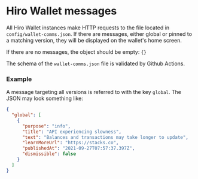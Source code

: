 # Hiro Wallet messages

All Hiro Wallet instances make HTTP requests to the file located in `config/wallet-comms.json`. If there are messages, either global or pinned to a matching version, they will be displayed on the wallet's home screen.

If there are no messages, the object should be empty: `{}`

The schema of the `wallet-comms.json` file is validated by Github Actions.

### Example

A message targeting all versions is referred to with the key `global`. The JSON may look something like:

```json
{
  "global": [
    {
      "purpose": "info",
      "title": "API experiencing slowness",
      "text": "Balances and transactions may take longer to update",
      "learnMoreUrl": "https://stacks.co",
      "publishedAt": "2021-09-27T07:57:37.397Z",
      "dismissible": false
    }
  ]
}
```
